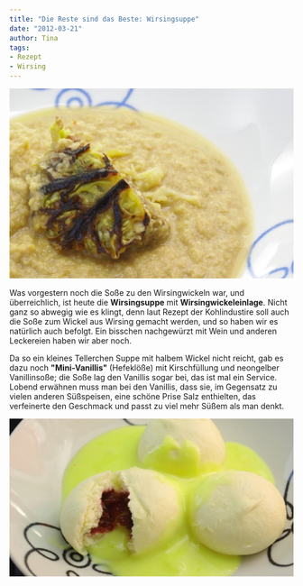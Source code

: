 ```yaml
---
title: "Die Reste sind das Beste: Wirsingsuppe"
date: "2012-03-21" 
author: Tina
tags:
- Rezept
- Wirsing
---
```


[![](images/imgp8740.jpg "Wirsingsuppe")](http://apfeleimer.wordpress.com/2012/03/21/die-reste-sind-das-beste-wirsingsuppe/imgp8740/)

Was vorgestern noch die Soße zu den Wirsingwickeln war, und überreichlich, ist heute die **Wirsingsuppe** mit **Wirsingwickeleinlage**. Nicht ganz so abwegig wie es klingt, denn laut Rezept der Kohlindustire soll auch die Soße zum Wickel aus Wirsing gemacht werden, und so haben wir es natürlich auch befolgt. Ein bisschen nachgewürzt mit Wein und anderen Leckereien haben wir aber noch.

Da so ein kleines Tellerchen Suppe mit halbem Wickel nicht reicht, gab es dazu noch **"Mini-Vanillis"** (Hefeklöße) mit Kirschfüllung und neongelber Vanillinsoße; die Soße lag den Vanillis sogar bei, das ist mal ein Service. Lobend erwähnen muss man bei den Vanillis, dass sie, im Gegensatz zu vielen anderen Süßspeisen, eine schöne Prise Salz enthielten, das verfeinerte den Geschmack und passt zu viel mehr Süßem als man denkt.

[![](images/imgp8743.jpg "Kirsch-Hefeklöße")](http://apfeleimer.wordpress.com/2012/03/21/die-reste-sind-das-beste-wirsingsuppe/imgp8743/)
